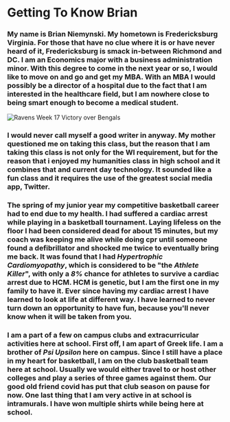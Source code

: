 # Getting To Know Brian

### My name is Brian Niemynski. My hometown is Fredericksburg Virginia. For those that have no clue where it is or have never heard of it, Fredericksburg is smack in-between Richmond and DC. I am an Economics major with a business administration minor. With this degree to come in the next year or so, I would like to move on and go and get my MBA. With an MBA I would possibly be a director of a hospital due to the fact that I am interested in the healthcare field, but I am nowhere close to being smart enough to become a medical student.

![Ravens Week 17 Victory over Bengals](https://scontent-iad3-1.xx.fbcdn.net/v/t1.0-9/49617462_2206094502775612_5462214440684355584_o.jpg?_nc_cat=109&ccb=2&_nc_sid=8bfeb9&_nc_ohc=lWZjM5mg-t8AX8E23wI&_nc_ht=scontent-iad3-1.xx&oh=a44e875455dead37a7df23909b564b8a&oe=603867A2)

### I would never call myself a good writer in anyway. My mother questioned me on taking this class, but the reason that I am taking this class is not only for the WI requirement, but for the reason that i enjoyed my humanities class in high school and it combines that and current day technology. It sounded like a fun class and it requires the use of the greatest social media app, Twitter.

### The spring of my junior year my competitive basketball career had to end due to my health. I had suffered a cardiac arrest while playing in a basketball tournament. Laying lifeless on the floor I had been considered dead for about 15 minutes, but my coach was keeping me alive while doing cpr until someone found a defibrillator and shocked me twice to eventually bring me back. It was found that I had _Hypertrophic Cardiomyopathy_, which is considered to be "the _Athlete Killer_", with only a *8%* chance for athletes to survive a cardiac arrest due to HCM. HCM is genetic, but I am the first one in my family to have it. Ever since having my cardiac arrest I have learned to look at life at different way. I have learned to never turn down an opportunity to have fun, because you'll never know when it will be taken from you.

### I am a part of a few on campus clubs and extracurricular activities here at school. First off, I am apart of Greek life. I am a brother of *Psi Upsilon* here on campus. Since I still have a place in my heart for basketball, I am on the club basketball team here at school. Usually we would either travel to or host other colleges and play a series of three games against them. Our good old friend covid has put that club season on pause for now. One last thing that I am very active in at school is intramurals. I have won multiple shirts while being here at school.


